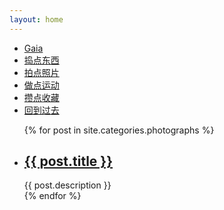 ```yaml
---
layout: home
---
```


<div class="index-content col3">
    <div class="section">
        <ul class="artical-cate">
            <li><a href="/"><span>Gaia</span></a></li>
            <li><a href="/gadgets"><span>捣点东西</span></a></li>
            <li class="on"><a href="/photographs"><span>拍点照片</span></a></li>
            <li><a href="/sports"><span>做点运动</span></a></li>
            <li><a href="/collections"><span>攒点收藏</span></a></li>
            <li><a href="/archive"><span>回到过去</span></a></li>
        </ul>
        <div class="cate-bar"><span id="cateBar"></span></div>
        <ul class="artical-list">
        {% for post in site.categories.photographs %}
            <li>
                <h2 class="post-title">
                    <a href="{{ post.url }}">{{ post.title }}</a>
                </h2>
                <div class="title-desc">{{ post.description }}</div>
            </li>
        {% endfor %}
        </ul>
    </div>
    <div class="aside">
    </div>
</div>
